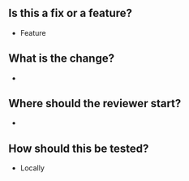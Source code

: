 ## Is this a fix or a feature?
* Feature 
## What is the change?
* 
## Where should the reviewer start?
* 
## How should this be tested? 
* Locally 
